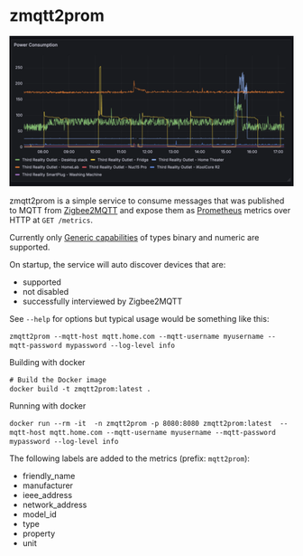 # zmqtt2prom

![Example Grafana Dashboard](https://github.com/yellowstonesoftware/zmqtt2prom/blob/main/example.png)

zmqtt2prom is a simple service to consume messages that was published to MQTT from [Zigbee2MQTT](https://www.zigbee2mqtt.io/) and expose them as [Prometheus](https://prometheus.io/) metrics over HTTP at `GET /metrics`.

Currently only [Generic capabilities](https://www.zigbee2mqtt.io/guide/usage/exposes.html#generic) of types binary and numeric are supported. 

On startup, the service will auto discover devices that are:
* supported 
* not disabled
* successfully interviewed by Zigbee2MQTT

See `--help` for options but typical usage would be something like this:

```
zmqtt2prom --mqtt-host mqtt.home.com --mqtt-username myusername --mqtt-password mypassword --log-level info
```

Building with docker

```
# Build the Docker image
docker build -t zmqtt2prom:latest .
```

Running with docker

```
docker run --rm -it  -n zmqtt2prom -p 8080:8080 zmqtt2prom:latest  --mqtt-host mqtt.home.com --mqtt-username myusername --mqtt-password mypassword --log-level info

```

The following labels are added to the metrics (prefix: `mqtt2prom`):

* friendly_name
* manufacturer
* ieee_address
* network_address
* model_id
* type
* property
* unit
